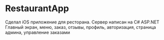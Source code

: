 # RestaurantApp
Сделал iOS приложение для ресторана. Сервер написан на C# ASP.NET
Главный экран, меню, заказ, отзывы, профиль, авторизация, страница админа, управление заказами
